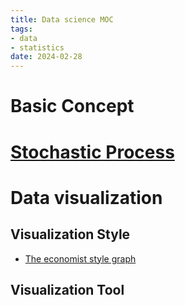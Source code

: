 ```yaml
---
title: Data science MOC
tags:
- data
- statistics
date: 2024-02-28
---
```


# Basic Concept


# [Stochastic Process](data_sci/stochastic_process/MOC.md)


# Data visualization

## Visualization Style

* [The economist style graph](data_sci/visualization/visual_style/the_economist_style.md)

## Visualization Tool



